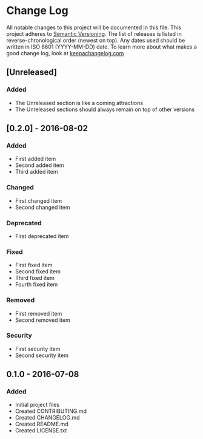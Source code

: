 
# Change Log
All notable changes to this project will be documented in this file.
This project adheres to [Semantic Versioning](http://semver.org/).
The list of releases is listed in reverse-chronological order (newest on top).
Any dates used should be written in ISO 8601 (YYYY-MM-DD) date.
To learn more about what makes a good change log, look at [keepachangelog.com](http://keepachangelog.com/)



## [Unreleased]
### Added
- The Unreleased section is like a coming attractions
- The Unreleased sections should always remain on top of other versions 


## [0.2.0] - 2016-08-02
### Added
- First added item
- Second added item
- Third added item

### Changed
- First changed item
- Second changed item

### Deprecated
- First deprecated item

### Fixed
- First fixed item
- Second fixed item
- Third fixed item
- Fourth fixed item

### Removed
- First removed item
- Second removed item

### Security
- First security item
- Second security item



## 0.1.0 - 2016-07-08
### Added
- Initial project files
- Created CONTRIBUTING.md
- Created CHANGELOG.md
- Created README.md
- Created LICENSE.txt


